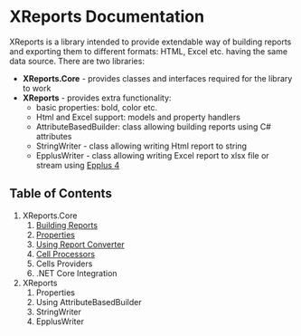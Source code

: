 # XReports Documentation

XReports is a library intended to provide extendable way of building reports and exporting them to different formats: HTML, Excel etc. having the same data source. There are two libraries:
- **XReports.Core** - provides classes and interfaces required for the library to work
- **XReports** - provides extra functionality:
    - basic properties: bold, color etc.
    - Html and Excel support: models and property handlers
    - AttributeBasedBuilder: class allowing building reports using C# attributes
    - StringWriter - class allowing writing Html report to string
    - EpplusWriter - class allowing writing Excel report to xlsx file or stream using [Epplus 4](https://github.com/JanKallman/EPPlus)

## Table of Contents
1. XReports.Core
    1. [Building Reports](core/1.md)
    2. [Properties](core/2.md)
    3. [Using Report Converter](core/3.md)
    4. [Cell Processors](core/4.md)
    5. Cells Providers
    6. .NET Core Integration
2. XReports
    1. Properties
    2. Using AttributeBasedBuilder
    3. StringWriter
    4. EpplusWriter
